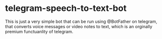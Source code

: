 # telegram-speech-to-text-bot

This is just a very simple bot that can be run using @BotFather on telegram, that converts voice messages or video notes to text, which is an orginally premium functuanlity of telegram. 
